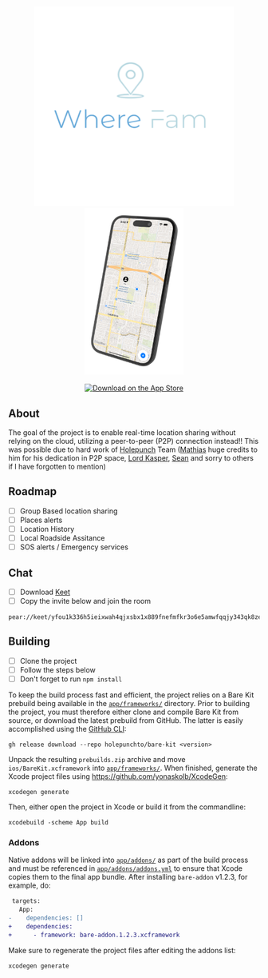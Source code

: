 <p align="center">
  <img src="images/Logo.png" alt="Image 1" width="400" />
  <img src="images/Mobile.png" alt="Image 2" width="200" />
</p>

<div align="center">
  <a href="https://apps.apple.com/us/app/wherefam/id6749550634?itscg=30200&itsct=apps_box_badge&mttnsubad=6749550634" style="display: inline-block;">
    <img src="https://toolbox.marketingtools.apple.com/api/v2/badges/download-on-the-app-store/black/en-us?releaseDate=1756684800" alt="Download on the App Store" style="width: 120px; height: 52px; vertical-align: middle; object-fit: contain;" />
  </a>
</div>


## About
The goal of the project is to enable real-time location sharing without relying on the cloud, utilizing a peer-to-peer (P2P) connection instead!! This was possible due to hard work of [Holepunch](https://holepunch.to/) Team ([Mathias](https://github.com/mafintosh) huge credits to him for his dedication in P2P space, [Lord Kasper](https://github.com/kasperisager), [Sean](https://github.com/lejeunerenard) and sorry to others if I have forgotten to mention)

## Roadmap
- [ ] Group Based location sharing
- [ ] Places alerts
- [ ] Location History
- [ ] Local Roadside Assitance
- [ ] SOS alerts / Emergency services

## Chat
- [ ] Download [Keet](https://keet.io)
- [ ] Copy the invite below and join the room
 
```plaintext
pear://keet/yfou1k336h5ieixwah4qjxsbx1x889fnefmfkr3o6e5amwfqqjy343qk8ze35f8mbtu4podrmpqm3tqfnc1a3xphpe5btjsinxurjsq17omodj3jne9ho3xmh5g6gqkhtu1gq5uhk1mt9x88a9q1jgfhbumanye
```

## Building
- [ ] Clone the project
- [ ] Follow the steps below
- [ ] Don't forget to run `npm install`

To keep the build process fast and efficient, the project relies on a Bare Kit prebuild being available in the [`app/frameworks/`](app/frameworks) directory. Prior to building the project, you must therefore either clone and compile Bare Kit from source, or download the latest prebuild from GitHub. The latter is easily accomplished using the [GitHub CLI](https://cli.github.com):

```console
gh release download --repo holepunchto/bare-kit <version>
```

Unpack the resulting `prebuilds.zip` archive and move `ios/BareKit.xcframework` into [`app/frameworks/`](app/frameworks). When finished, generate the Xcode project files using <https://github.com/yonaskolb/XcodeGen>:

```console
xcodegen generate
```

Then, either open the project in Xcode or build it from the commandline:

```console
xcodebuild -scheme App build
```

### Addons

Native addons will be linked into [`app/addons/`](app/addons) as part of the build process and must be referenced in [`app/addons/addons.yml`](app/addons/addons.yml) to ensure that Xcode copies them to the final app bundle. After installing `bare-addon` v1.2.3, for example, do:

```diff
 targets:
   App:
-    dependencies: []
+    dependencies:
+      - framework: bare-addon.1.2.3.xcframework
```

Make sure to regenerate the project files after editing the addons list:

```console
xcodegen generate
```
